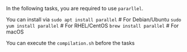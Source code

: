 In the following tasks, you are required to use `pararllel`. 

You can install via 
`sudo apt install parallel`   # For Debian/Ubuntu
`sudo yum install parallel`   # For RHEL/CentOS
`brew install parallel`   # For macOS

You can execute the `compilation.sh` before the tasks 
